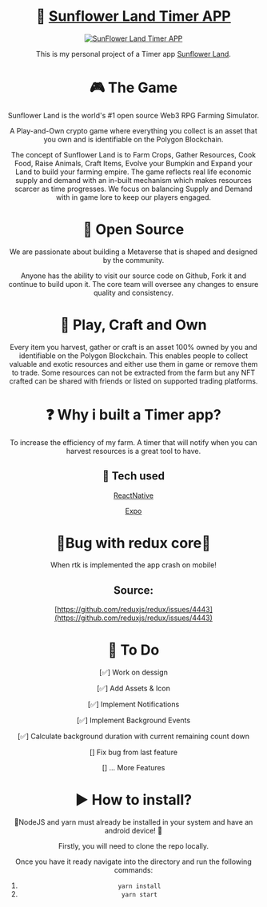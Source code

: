 <div align="center">

# 🌻 [Sunflower Land Timer APP](https://sunflower-land.com/index.html)

<a href="https://sunflower-land.com/index.html"><img src="https://1060363975-files.gitbook.io/~/files/v0/b/gitbook-x-prod.appspot.com/o/spaces%2FIWGEodCG0c07OUY9iW9t%2Fuploads%2FT5oPc1meUUDTmfZWFMJH%2FNew%20Project%20(11).jpg?alt=media&token=58b157e8-6ea0-48fe-a990-78f75ff2b9fc"  alt="SunFlower Land Timer APP"/></a>

This is my personal project of a Timer app [Sunflower Land](https://sunflower-land.com/index.html).

# 🎮 The Game

Sunflower Land is the world's #1 open source Web3 RPG Farming Simulator.

A Play-and-Own crypto game where everything you collect is an asset that you own and is identifiable on the Polygon Blockchain.

The concept of Sunflower Land is to Farm Crops, Gather Resources, Cook Food, Raise Animals, Craft Items, Evolve your Bumpkin and Expand your Land to build your farming empire.
The game reflects real life economic supply and demand with an in-built mechanism which makes resources scarcer as time progresses. We focus on balancing Supply and Demand with in game lore to keep our players engaged.

# 📄 Open Source

We are passionate about building a Metaverse that is shaped and designed by the community.

Anyone has the ability to visit our source code on Github, Fork it and continue to build upon it. The core team will oversee any changes to ensure quality and consistency.

# 🎇 Play, Craft and Own

Every item you harvest, gather or craft is an asset 100% owned by you and identifiable on the Polygon Blockchain. This enables people to collect valuable and exotic resources and either use them in game or remove them to trade. Some resources can not be extracted from the farm but any NFT crafted can be shared with friends or listed on supported trading platforms.

# ❓ Why i built a Timer app?

To increase the efficiency of my farm. A timer that will notify when you can harvest resources is a great tool to have.

## 🧰 Tech used

[ReactNative](https://reactnative.dev/)

[Expo](https://expo.dev/)

 <h1>🚧Bug with redux core🚧</h1>
 When rtk is implemented the app crash on mobile!
 
<h2>Source:</h2>

[https://github.com/reduxjs/redux/issues/4443](https://github.com/reduxjs/redux/issues/4443)

# 📜 To Do

[✅] Work on dessign

[✅] Add Assets & Icon

[✅] Implement Notifications

[✅] Implement Background Events

[✅] Calculate background duration with current remaining count down

[] Fix bug from last feature

[] ... More Features

# ▶ How to install?

🚧NodeJS and yarn must already be installed in your system
and have an android device!
🚧

Firstly, you will need to clone the repo locally.

Once you have it ready navigate into the directory and run the following commands:

<ol>
    <li><code>yarn install</code> </li>
        <li><code>yarn start</code> </li>
</ol>

</div>

